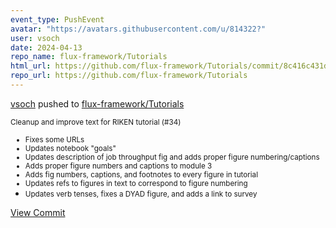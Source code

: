 ```yaml
---
event_type: PushEvent
avatar: "https://avatars.githubusercontent.com/u/814322?"
user: vsoch
date: 2024-04-13
repo_name: flux-framework/Tutorials
html_url: https://github.com/flux-framework/Tutorials/commit/8c416c431d8b6ef29922cd9fce3a06877cec4603
repo_url: https://github.com/flux-framework/Tutorials
---
```


<a href='https://github.com/vsoch' target='_blank'>vsoch</a> pushed to <a href='https://github.com/flux-framework/Tutorials' target='_blank'>flux-framework/Tutorials</a>

<small>Cleanup and improve text for RIKEN tutorial (#34)

* Fixes some URLs
* Updates notebook "goals"
* Updates description of job throughput fig and adds proper figure numbering/captions
* Adds proper figure numbers and captions to module 3
* Adds fig numbers, captions, and footnotes to every figure in tutorial
* Updates refs to figures in text to correspond to figure numbering
* Updates verb tenses, fixes a DYAD figure, and adds a link to survey</small>

<a href='https://github.com/flux-framework/Tutorials/commit/8c416c431d8b6ef29922cd9fce3a06877cec4603' target='_blank'>View Commit</a>